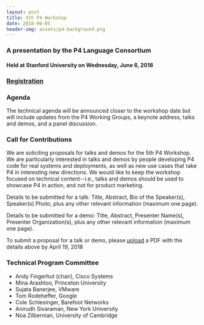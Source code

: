 ```yaml
---
layout: post
title: 5th P4 Workshop
date: 2018-06-05
header-img: assets/p4-background.png
---
```


### A presentation by the P4 Language Consortium
    
#### Held at Stanford University on Wednesday, June 6, 2018 

### [Registration](https://www.eventbrite.com/e/p4-workshop-2018-tickets-44764976249)

### Agenda

The technical agenda will be announced closer to the workshop date but will include updates from the P4 Working Groups, a keynote address, talks and demos, and a panel discussion.

### Call for Contributions

We are soliciting proposals for talks and demos for the 5th P4 Workshop.  We are particularly interested in talks and demos by people developing P4 code for real systems and deployments, as well as new use cases that take P4 in interesting new directions. We would like to keep the workshop focused on technical content--i.e., talks and demos should be used to showcase P4 in action, and not for product marketing.

Details to be submitted for a talk: Title, Abstract, Bio of the Speaker(s), Speaker(s) Photo, plus any other relevant information (maximum one page).

Details to be submitted for a demo: Title, Abstract, Presenter Name(s), Presenter Organization(s), plus any other relevant information (maximum one page).

To submit a proposal for a talk or demo, please [upload](https://p4workshop18.cs.cornell.edu) a PDF with the details above by April 19, 2018

### Technical Program Committee

* Andy Fingerhut (chair), Cisco Systems
* Mina Arashloo, Princeton University
* Sujata Banerjee, VMware
* Tom Rodeheffer, Google
* Cole Schlesinger, Barefoot Networks
* Anirudh Sivaraman, New York University
* Noa Zilberman, University of Cambridge

